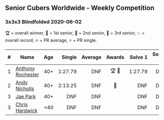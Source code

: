## Senior Cubers Worldwide - Weekly Competition
### 3x3x3 Blindfolded 2020-06-02

🏆 = overall winner, 🥇 = 1st senior, 🥈 = 2nd senior, 🥉 = 3rd senior, 💥 = overall record, 🔥 = PR average, ⚡ = PR single.

| # | Name | Age | Single | Average | Awards | Solve 1 | Solve 2 | Solve 3 | Video |
| :--: | -- | :--: | --: | --: | :--: | --: | --: | --: | :-- |
| 1 | [Anthony Rochester](../../persons/anthony_rochester/333bf.md) | 40+ | 1:27.79 | DNF | 🏆 🥇 | 1:27.79 | DNF | DNF | [Link](https://www.facebook.com/events/323619661956372/permalink/325541918430813/) |
| 2 | [Andy Nicholls](../../persons/andy_nicholls/333bf.md) | 40+ | 2:13.25 | DNF | 🥈 | DNF | DNF | 2:13.25 | [Link](https://www.facebook.com/events/323619661956372/permalink/324359211882417/) |
| 3 | [Jae Park](../../persons/jae_park/333bf.md) | 40+ | DNF | DNF |  | DNF | DNF | DNF | [Link](https://www.facebook.com/events/323619661956372/permalink/325811025070569/) |
| 3 | [Chris Hardwick](../../persons/chris_hardwick/333bf.md) | <40 | DNF | DNF |  | DNF | DNF | DNF | [Link](https://www.facebook.com/events/323619661956372/permalink/325497585101913/) |

<!-- Global site tag (gtag.js) - Google Analytics -->
<script async src="https://www.googletagmanager.com/gtag/js?id=UA-86348435-3"></script>
<script>window.dataLayer = window.dataLayer || []; function gtag() {dataLayer.push(arguments);} gtag('js', new Date()); gtag('config', 'UA-86348435-3');</script>
